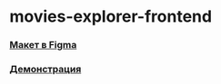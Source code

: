 # movies-explorer-frontend

### [Макет в Figma](https://www.figma.com/file/GxNcK2K2X8QpI8aYvVXw56/Diploma?node-id=891%3A3857)
### [Демонстрация](https://murat.movies.nomoredomains.icu/)

